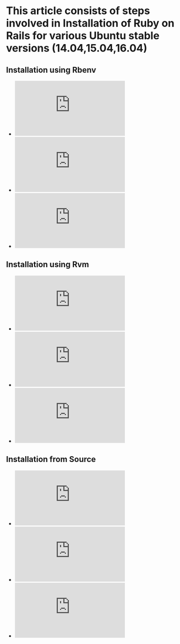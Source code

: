 **This article consists of steps involved in Installation of Ruby on Rails for various Ubuntu stable versions (14.04,15.04,16.04)**
==================================
Installation using Rbenv
------------------------
* ![ubuntu(14.04)](https://github.com/tejarvs/installation/blob/master/docx/14.04/rbenv.md)
* ![ubuntu(15.04)](https://github.com/tejarvs/installation/blob/master/docx/15.05/rbenv.md)
* ![ubuntu(16.04)](https://github.com/tejarvs/installation/blob/master/docx/16.04/rbenv.md)

Installation using Rvm
----------------------
* ![ubuntu(14.04)](https://github.com/tejarvs/installation/blob/master/docx/14.04/rvm.md)
* ![ubuntu(15.04)](https://github.com/tejarvs/installation/blob/master/docx/15.05/rvm.md)
* ![ubuntu(16.04)](https://github.com/tejarvs/installation/blob/master/docx/16.04/rvm.md)

Installation from Source
-----------------------------------------------
* ![ubuntu(14.04)](https://github.com/tejarvs/installation/blob/master/docx/14.04/source.md)
* ![ubuntu(15.04)](https://github.com/tejarvs/installation/blob/master/docx/15.05/source.md)
* ![ubuntu(16.04)](https://github.com/tejarvs/installation/blob/master/docx/16.04/source.md)
